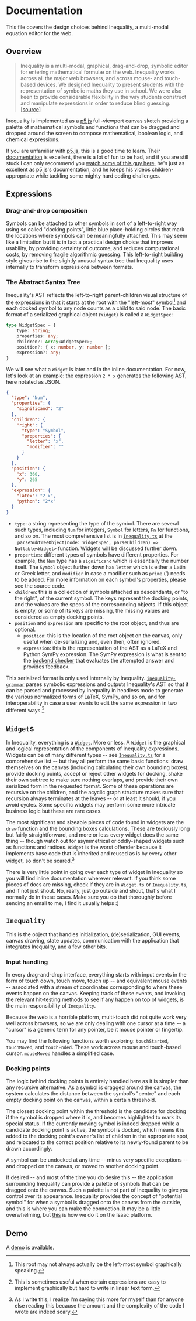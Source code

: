 # Documentation

This file covers the design choices behind Inequality, a multi-modal equation editor for the web.


## Overview

> Inequality is a multi-modal, graphical, drag-and-drop, symbolic editor for entering mathematical formulæ on the web. Inequality works across all the major web browsers, and across mouse- and touch-based devices. We designed Inequality to present students with the representation of symbolic maths they use in school. We were also keen to provide considerable flexibility in the way students construct and manipulate expressions in order to reduce blind guessing. [[source](https://dl.acm.org/doi/10.1145/3330430.3333625)]

Inequality is implemented as a [p5.js](https://p5js.org/) full-viewport canvas sketch providing a palette of mathematical symbols and functions that can be dragged and dropped around the screen to compose mathematical, boolean logic, and chemical expressions.

If you are unfamiliar with [p5.js](https://p5js.org/), this is a good time to learn. Their [documentation](https://p5js.org/get-started/) is excellent, there is a lot of fun to be had, and if you are still stuck I can only recommend you [watch some of this guy here](https://www.youtube.com/watch?v=HerCR8bw_GE&list=PLRqwX-V7Uu6Zy51Q-x9tMWIv9cueOFTFA), he's just as excellent as p5.js's documentation, and he keeps his videos children-appropriate while tackling some mighty hard coding challenges.


## Expressions

### Drag-and-drop composition

Symbols can be attached to other symbols in sort of a left-to-right way using so called "docking points", little blue place-holding circles that mark the locations where symbols can be meaningfully attached. This may seem like a limitation but it is in fact a practical design choice that improves usability, by providing certainty of outcome, and reduces computational costs, by removing fragile algorithmic guessing. This left-to-right building style gives rise to the slightly unusual syntax tree that Inequality uses internally to transform expressions between formats.

### The Abstract Syntax Tree

Inequality's AST reflects the left-to-right parent-children visual structure of the expressions in that it starts at the root with the "left-most" symbol[^1] and each docked symbol to any node counts as a child to said node. The basic format of a serialized graphical object (`Widget`) is called a `WidgetSpec`:

```typescript
type WidgetSpec = {
    type: string;
    properties: any;
    children?: Array<WidgetSpec>;
    position?: { x: number, y: number };
    expression?: any;
}
```

We will see what a `Widget` is later and in the inline documentation. For now, let's look at an example: the expression `2 * x` generates the following AST, here notated as JSON.

```json
{
  "type": "Num",
  "properties": {
    "significand": "2"
  },
  "children": {
    "right": {
      "type": "Symbol",
      "properties": {
        "letter": "x",
        "modifier": ""
      }
    }
  },
  "position": {
    "x": 360,
    "y": 265
  },
  "expression": {
    "latex": "2 x",
    "python": "2*x"
  }
}
```

- `type`: a string representing the type of the symbol. There are several such types, including `Num` for integers, `Symbol` for letters, `Fn` for functions, and so on. The most comprehensive list is in [`Inequality.ts`](https://github.com/isaacphysics/inequality/blob/master/src/Inequality.ts) at the `_parseSubtreeObject(node: WidgetSpec, parseChildren) => Nullable<Widget>` function. Widgets will be discussed further down.
- `properties`: different types of symbols have different properties. For example, the `Num` type has a `significand` which is essentially the number itself. The `Symbol` object further down has `letter` which is either a Latin or Greek letter, and `modifier` in case a modifier such as `prime` (') needs to be added. For more information on each symbol's properties, please see the source code.
- `children`: this is a collection of symbols attached as descendants, or "to the right", of the current symbol. The keys represent the docking points, and the values are the specs of the corresponding objects. If this object is empty, or some of its keys are missing, the missing values are considered as empty docking points.
- `position` and `expression` are specific to the root object, and thus are optional.
  - `position`: this is the location of the root object on the canvas, only useful when de-serializing and, even then, often ignored.
  - `expression`: this is the representation of the AST as a LaTeX and Python SymPy expression. The SymPy expression is what is sent to the [backend checker](https://github.com/isaacphysics/equality-checker) that evaluates the attempted answer and provides feedback.

This serialized format is only used internally by Inequality. [`inequality-grammar`](https://github.com/isaacphysics/inequality-grammar) parses symbolic expressions and outputs Inequality's AST so that it can be parsed and processed by Inequality in headless mode to generate the various normalized forms of LaTeX, SymPy, and so on, and for interoperability in case a user wants to edit the same expression in two different ways.[^2]


## `Widget`s

In Inequality, everything is a [`Widget`](https://github.com/isaacphysics/inequality/blob/master/src/Widget.ts). More or less. A `Widget` is the graphical and logical representation of the components of Inequality expressions. Widgets can be of many different types -- see [`Inequality.ts`](https://github.com/isaacphysics/inequality/blob/master/src/Inequality.ts) for a comprehensive list -- but they all perform the same basic functions: draw themselves on the canvas (including calculating their own bounding boxes), provide docking points, accept or reject other widgets for docking, shake their own subtree to make sure nothing overlaps, and provide their own serialized form in the requested format. Some of these operations are recursive on the children, and the acyclic graph structure makes sure that recursion always terminates at the leaves -- or at least it should, if you avoid cycles. Some specific widgets may perform some more intricate business logic but these are rare cases.

The most significant and sizeable pieces of code found in widgets are the `draw` function and the bounding boxes calculations. These are tediously long but fairly straightforward, and more or less every widget does the same thing -- though watch out for asymmetrical or oddly-shaped widgets such as functions and radices. `Widget` is the worst offender because it implements base code that is inherited and reused as is by every other widget, so don't be scared.[^3]

There is very little point in going over each type of widget in Inequality so you will find inline documentation wherever relevant. If you think some pieces of docs are missing, check if they are in `Widget.ts` or `Inequality.ts`, and if not just shout. No, really, just go outside and shout, that's what I normally do in these cases. Make sure you do that thoroughly before sending an email to me, I find it usually helps :)

## `Inequality`

This is the object that handles initialization, (de)serialization, GUI events, canvas drawing, state updates, communication with the application that integrates Inequality, and a few other bits.

### Input handling

In every drag-and-drop interface, everything starts with input events in the form of touch down, touch move, touch up -- and equivalent mouse events -- associated with a stream of coordinates corresponding to where these events happen on the canvas. Keeping track of these events, and invoking the relevant hit-testing methods to see if any happen on top of widgets, is the main responsibility of `Inequality`.

Because the web is a horrible platform, multi-touch did not quite work very well across browsers, so we are only dealing with one cursor at a time -- a "cursor" is a generic term for any pointer, be it mouse pointer or fingertip.

You may find the following functions worth exploring: `touchStarted`, `touchMoved`, and `touchEnded`. These work across mouse and touch-based cursor. `mouseMoved` handles a simplified case.

### Docking points

The logic behind docking points is entirely handled here as it is simpler than any recursive alternative. As a symbol is dragged around the canvas, the system calculates the distance between the symbol's "centre" and each empty docking point on the canvas, within a certain threshold.

The closest docking point within the threshold is the candidate for docking if the symbol is dropped where it is, and becomes highlighted to mark its special status. If the currently moving symbol is indeed dropped while a candidate docking point is active, the symbol is docked, which means it is added to the docking point's owner's list of children in the appropriate spot, and relocated to the correct position relative to its newly-found parent to be drawn accordingly.

A symbol can be undocked at any time -- minus very specific exceptions -- and dropped on the canvas, or moved to another docking point.

If desired -- and most of the time you do desire this -- the application surrounding Inequality can provide a palette of symbols that can be dragged onto the canvas. Such a palette is not part of Inequality to give you control over its appearance. Inequality provides the concept of "potential symbol" for when a symbol is dragged onto the canvas from the outside, and this is where you can make the connection. It may be a little overwhelming, but [this](https://github.com/isaacphysics/isaac-react-app/blob/master/src/app/components/pages/Equality.tsx) is how we do it on the Isaac platform.

## Demo

A [demo](https://isaacphysics.org/equality) is available.



[^1]: This root may not always actually be the left-most symbol graphically speaking.

[^2]: This is sometimes useful when certain expressions are easy to implement graphically but hard to write in linear text form.

[^3]: As I write this, I realize I'm saying this more for myself than for anyone else reading this because the amount and the complexity of the code I wrote are indeed scary.